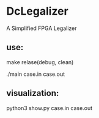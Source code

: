 # DcLegalizer
A Simplified FPGA Legalizer

## use:

make relase(debug, clean)

./main case.in case.out

## visualization:

python3 show.py case.in case.out
